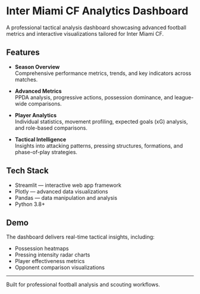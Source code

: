 # Inter Miami CF Analytics Dashboard

A professional tactical analysis dashboard showcasing advanced football metrics and interactive visualizations tailored for Inter Miami CF.

## Features

- **Season Overview**  
  Comprehensive performance metrics, trends, and key indicators across matches.  

- **Advanced Metrics**  
  PPDA analysis, progressive actions, possession dominance, and league-wide comparisons.  

- **Player Analytics**  
  Individual statistics, movement profiling, expected goals (xG) analysis, and role-based comparisons.  

- **Tactical Intelligence**  
  Insights into attacking patterns, pressing structures, formations, and phase-of-play strategies.  

## Tech Stack

- Streamlit — interactive web app framework  
- Plotly — advanced data visualizations  
- Pandas — data manipulation and analysis  
- Python 3.8+  

## Demo

The dashboard delivers real-time tactical insights, including:  

- Possession heatmaps  
- Pressing intensity radar charts  
- Player effectiveness metrics  
- Opponent comparison visualizations  

---

Built for professional football analysis and scouting workflows.
